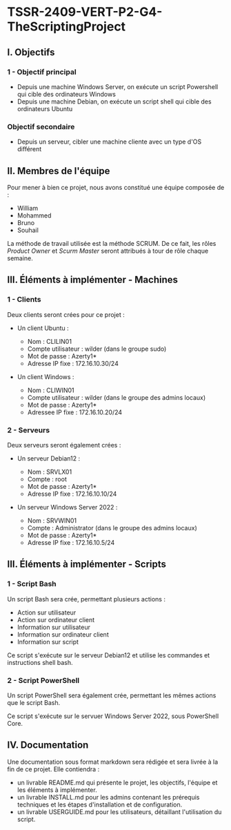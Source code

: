 # TSSR-2409-VERT-P2-G4-TheScriptingProject

## I. Objectifs  
### 1 - Objectif principal  
- Depuis une machine Windows Server, on exécute un script Powershell qui cible des ordinateurs Windows  
- Depuis une machine Debian, on exécute un script shell qui cible des ordinateurs Ubuntu  

### Objectif secondaire  
- Depuis un serveur, cibler une machine cliente avec un type d'OS différent  

## II. Membres de l'équipe  

Pour mener à bien ce projet, nous avons constitué une équipe composée de :  
- William  
- Mohammed  
- Bruno  
- Souhail  

La méthode de travail utilisée est la méthode SCRUM. De ce fait, les rôles _Product Owner_ et _Scurm Master_ seront attribués à tour de rôle chaque semaine.  

## III. Éléments à implémenter - Machines  

### 1 - Clients  

Deux clients seront crées pour ce projet :  

- Un client Ubuntu :  
  - Nom : CLILIN01  
  - Compte utilisateur : wilder (dans le groupe sudo)  
  - Mot de passe : Azerty1*  
  - Adresse IP fixe : 172.16.10.30/24  

- Un client Windows :  
  - Nom : CLIWIN01  
  - Compte utilisateur : wilder (dans le groupe des admins locaux)  
  - Mot de passe : Azerty1*  
  - Adressee IP fixe : 172.16.10.20/24  

### 2 - Serveurs  

Deux serveurs seront également crées : 

- Un serveur Debian12 :  
  - Nom : SRVLX01  
  - Compte : root  
  - Mot de passe : Azerty1*  
  - Adresse IP fixe : 172.16.10.10/24
 
- Un serveur Windows Server 2022 :
  - Nom : SRVWIN01
  - Compte : Administrator (dans le groupe des admins locaux)
  - Mot de passe : Azerty1*
  - Adresse IP fixe : 172.16.10.5/24
 
## III. Éléments à implémenter - Scripts  

### 1 - Script Bash  

Un script Bash sera crée, permettant plusieurs actions :  

- Action sur utilisateur
- Action sur ordinateur client
- Information sur utilisateur
- Information sur ordinateur client
- Information sur script

Ce script s'exécute sur le serveur Debian12 et utilise les commandes et instructions shell bash.

 ### 2 - Script PowerShell

Un script PowerShell sera également crée, permettant les mêmes actions que le script Bash.

Ce script s'exécute sur le servuer Windows Server 2022, sous PowerShell Core.  

## IV. Documentation  

Une documentation sous format markdown sera rédigée et sera livrée à la fin de ce projet. Elle contiendra :  

- un livrable README.md qui présente le projet, les objectifs, l'équipe et les éléments à implémenter.  
- un livrable INSTALL.md pour les admins contenant les prérequis techniques et les étapes d'installation et de configuration.  
- un livrable USERGUIDE.md pour les utilisateurs, détaillant l'utilisation du script.  
